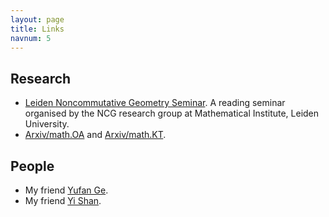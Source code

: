 ```yaml
---
layout: page
title: Links
navnum: 5
---
```


## Research

- [Leiden Noncommutative Geometry Seminar](https://ncg-leiden.github.io/). A reading seminar organised by the NCG research group at Mathematical Institute, Leiden University.
- [Arxiv/math.OA](https://arxiv.org/list/math.OA/recent) and [Arxiv/math.KT](https://arxiv.org/list/math.KT/recent).

## People

- My friend [Yufan Ge](https://sherlock3711.github.io/).
- My friend [Yi Shan](https://www.eleves.ens.fr/home/yshan/Home.html).